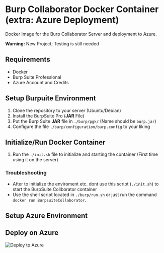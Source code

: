 # Burp Collaborator Docker Container (extra: Azure Deployment)

Docker Image for the Burp Collaborator Server and deployment to Azure.

**Warning:** New Project; Testing is still needed

## Requirements

- Docker
- Burp Suite Professional
- Azure Account and Credits

## Setup Burpuite Environment

1. Clone the repository to your server (Ubuntu/Debian)
2. Install the BurpSuite Pro (**JAR** File)
3. Put the Burp Suite **JAR** file in `./burp/pgk/` (Name should be `burp.jar`)
4. Configure the file `./burp/configuration/burp.config` to your liking

## Initialize/Run Docker Container

1. Run the `./init.sh` file to initialize and starting the container (First time using it on the server)

### Troubleshooting

- After to initialize the enviroment etc. dont use this script (`./init.sh`) to start the BurpSuite Collborator container
- Use the shell script located in `./burp/run.sh` or just run the command `docker run BurpsuiteCollaborator`.

## Setup Azure Environment

## Deploy on Azure

![Deploy tp Azure](https://portal.azure.com/#create/Microsoft.Template/uri/)
